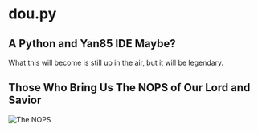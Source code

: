 # dou.py
## A Python and Yan85 IDE Maybe?
<p>What this will become is still up in the air, but it will be legendary.</p>

## Those Who Bring Us The NOPS of Our Lord and Savior
![The NOPS]("https://github.com/CS-Cafe/dou.py/blob/main/images/lordsWord.png?raw=true")
 
